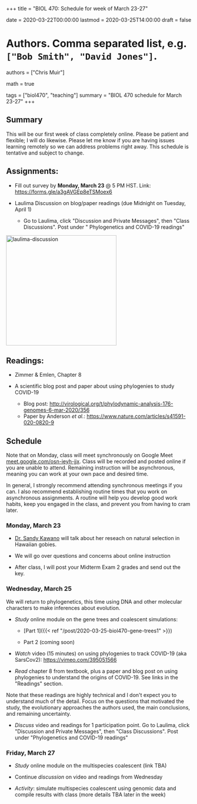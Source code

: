 +++
title = "BIOL 470: Schedule for week of March 23-27"

date = 2020-03-22T00:00:00
lastmod = 2020-03-25T14:00:00
draft = false

# Authors. Comma separated list, e.g. `["Bob Smith", "David Jones"]`.
authors = ["Chris Muir"]

math = true

tags = ["biol470", "teaching"]
summary = "BIOL 470 schedule for March 23-27"
+++

## Summary

This will be our first week of class completely online. Please be patient and flexible; I will do likewise. Please let me know if you are having issues learning remotely so we can address problems right away. This schedule is tentative and subject to change.

## Assignments:

* Fill out survey by **Monday, March 23** @ 5 PM HST. Link: https://forms.gle/a3gAVGEp8eTSMoex6

* Laulima Discussion on blog/paper readings (due Midnight on Tuesday, April 1)

  - Go to Laulima, click "Discussion and Private Messages", then "Class Discussions". Post under "	Phylogenetics and COVID-19 readings"

<img alt = 'laulima-discussion' width='300' src='/img/laulima-discussion.png' ALIGN = 'center'/>

## Readings:

* Zimmer & Emlen, Chapter 8

* A scientific blog post and paper about using phylogenies to study COVID-19

  * Blog post: http://virological.org/t/phylodynamic-analysis-176-genomes-6-mar-2020/356
  * Paper by Anderson *et al.*: https://www.nature.com/articles/s41591-020-0820-9

## Schedule

Note that on Monday, class will meet synchronously on Google Meet [meet.google.com/osn-ieyh-jjx](https://meet.google.com/osn-ieyh-jjx). Class will be recorded and posted online if you are unable to attend. Remaining instruction will be asynchronous, meaning you can work at your own pace and desired time.

In general, I strongly recommend attending synchronous meetings if you can. I also recommend establishing routine times that you work on asynchronous assignments. A routine will help you develop good work habits, keep you engaged in the class, and prevent you from having to cram later.

### Monday, March 23

* [Dr. Sandy Kawano](https://sandykawano.weebly.com/) will talk about her reseach on natural selection in Hawaiian gobies.

* We will go over questions and concerns about online instruction

* After class, I will post your Midterm Exam 2 grades and send out the key.

### Wednesday, March 25

We will return to phylogenetics, this time using DNA and other molecular characters to make inferences about evolution.

* *Study* online module on the gene trees and coalescent simulations:

  - [Part 1]({{< ref "/post/2020-03-25-biol470-gene-trees1" >}})
  
  - Part 2 (coming soon)

* *Watch* video (15 minutes) on using phylogenies to track COVID-19 (aka SarsCov2): https://vimeo.com/395051566

* *Read* chapter 8 from textbook, plus a paper and blog post on using phylogenies to understand the origins of COVID-19. See links in the "Readings" section.

Note that these readings are highly technical and I don't expect you to understand much of the detail. Focus on the questions that motivated the study, the evolutionary approaches the authors used, the main conclusions, and remaining uncertainty. 

* *Discuss* video and readings for 1 participation point. Go to Laulima, click "Discussion and Private Messages", then "Class Discussions". Post under "Phylogenetics and COVID-19 readings"

### Friday, March 27

* *Study* online module on the multispecies coalescent (link TBA)

* Continue *discussion* on video and readings from Wednesday

* *Activity*: simulate multispecies coalescent using genomic data and compile results with class (more details TBA later in the week)

